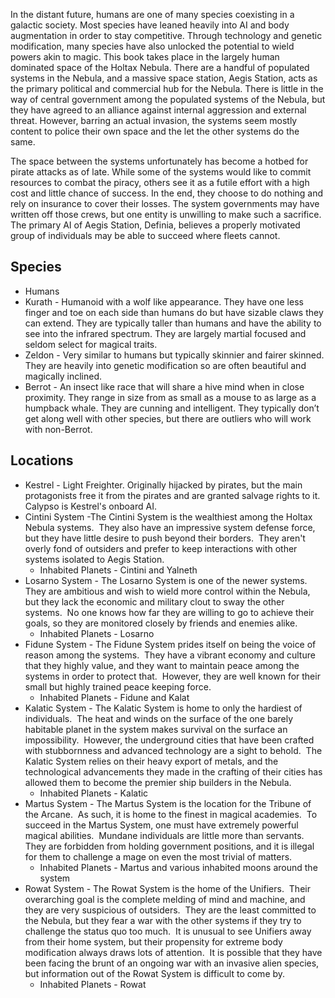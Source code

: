 In the distant future, humans are one of many species coexisting in a galactic society.  Most species have leaned heavily into AI and body augmentation in order to stay competitive.  Through technology and genetic modification, many species have also unlocked the potential to wield powers akin to magic.  This book takes place in the largely human dominated space of the Holtax Nebula.  There are a handful of populated systems in the Nebula, and a massive space station, Aegis Station, acts as the primary political and commercial hub for the Nebula.  There is little in the way of central government among the populated systems of the Nebula, but they have agreed to an alliance against internal aggression and external threat.  However, barring an actual invasion, the systems seem mostly content to police their own space and the let the other systems do the same.  

The space between the systems unfortunately has become a hotbed for pirate attacks as of late.  While some of the systems would like to commit resources to combat the piracy, others see it as a futile effort with a high cost and little chance of success.  In the end, they choose to do nothing and rely on insurance to cover their losses.  The system governments may have written off those crews, but one entity is unwilling to make such a sacrifice.  The primary AI of Aegis Station, Definia, believes a properly motivated group of individuals may be able to succeed where fleets cannot.

## Species
* Humans
* Kurath - Humanoid with a wolf like appearance.  They have one less finger and toe on each side than humans do but have sizable claws they can extend.  They are typically taller than humans and have the ability to see into the infrared spectrum.  They are largely martial focused and seldom select for magical traits.
* Zeldon - Very similar to humans but typically skinnier and fairer skinned.  They are heavily into genetic modification so are often beautiful and magically inclined.
* Berrot - An insect like race that will share a hive mind when in close proximity.  They range in size from as small as a mouse to as large as a humpback whale.  They are cunning and intelligent.  They typically don’t get along well with other species, but there are outliers who will work with non-Berrot.

## Locations
* Kestrel - Light Freighter.  Originally hijacked by pirates, but the main protagonists free it from the pirates and are granted salvage rights to it.  Calypso is Kestrel's onboard AI.
* Cintini System -The Cintini System is the wealthiest among the Holtax Nebula systems.  They also have an impressive system defense force, but they have little desire to push beyond their borders.  They aren't overly fond of outsiders and prefer to keep interactions with other systems isolated to Aegis Station.
  - Inhabited Planets - Cintini and Yalneth
* Losarno System - The Losarno System is one of the newer systems.  They are ambitious and wish to wield more control within the Nebula, but they lack the economic and military clout to sway the other systems.  No one knows how far they are willing to go to achieve their goals, so they are monitored closely by friends and enemies alike.
  - Inhabited Planets - Losarno
* Fidune System - The Fidune System prides itself on being the voice of reason among the systems.  They have a vibrant economy and culture that they highly value, and they want to maintain peace among the systems in order to protect that.  However, they are well known for their small but highly trained peace keeping force.
  - Inhabited Planets - Fidune and Kalat
* Kalatic System - The Kalatic System is home to only the hardiest of individuals.  The heat and winds on the surface of the one barely habitable planet in the system makes survival on the surface an impossibility.  However, the underground cities that have been crafted with stubbornness and advanced technology are a sight to behold.  The Kalatic System relies on their heavy export of metals, and the technological advancements they made in the crafting of their cities has allowed them to become the premier ship builders in the Nebula.
  - Inhabited Planets - Kalatic
* Martus System - The Martus System is the location for the Tribune of the Arcane.  As such, it is home to the finest in magical academies.  To succeed in the Martus System, one must have extremely powerful magical abilities.  Mundane individuals are little more than servants.  They are forbidden from holding government positions, and it is illegal for them to challenge a mage on even the most trivial of matters.
  - Inhabited Planets - Martus and various inhabited moons around the system
* Rowat System - The Rowat System is the home of the Unifiers.  Their overarching goal is the complete melding of mind and machine, and they are very suspicious of outsiders.  They are the least committed to the Nebula, but they fear a war with the other systems if they try to challenge the status quo too much.  It is unusual to see Unifiers away from their home system, but their propensity for extreme body modification always draws lots of attention.  It is possible that they have been facing the brunt of an ongoing war with an invasive alien species, but information out of the Rowat System is difficult to come by.
  - Inhabited Planets - Rowat
 
